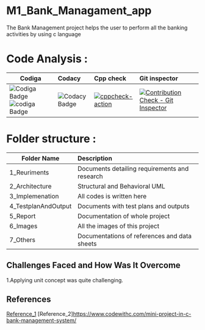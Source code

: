 # M1_Bank_Managament_app

 The Bank Management  project helps the user to perform all the banking activities by using c language




# Code Analysis :

|       Codiga     |          Codacy             |       Cpp check       |       Git inspector    |
|-------------------------------|:------------------------------------------|:------------------------------------------------|:-------------------------------|
| ![Codiga Badge](https://api.codiga.io/project/31223/status/svg)  ![codiga Badge](https://api.codiga.io/project/31223/score/svg ) |![Codacy Badge](https://app.codacy.com/project/badge/Grade/42299d7de8e7434cbdda425bd4f935be)| [![cppcheck-action](https://github.com/Lakshmihulkoti/M1_Bank_Managament_app/actions/workflows/windows_c-cpp.yml/badge.svg)](https://github.com/Lakshmihulkoti/M1_Bank_Managament_app/actions/workflows/windows_c-cpp.yml) | [![Contribution Check - Git Inspector](https://github.com/Lakshmihulkoti/M1_Bank_Managament_app/actions/workflows/Git_Inspector.yml/badge.svg)](https://github.com/Lakshmihulkoti/M1_Bank_Managament_app/actions/workflows/Git_Inspector.yml)







# Folder structure :
|     Folder Name               |              Description                  |
|-------------------------------|:------------------------------------------| 
|1_Reuriments	|Documents detailing requirements and research |
|2_Architecture	|Structural and Behavioral UML|
|3_Implemenation|	All codes is written here|
|4_TestplanAndOutput |	Documents with test plans and outputs|
|5_Report|	Documentation of whole project|
|6_Images	| All the images of this project|
| 7_Others  |  Documentations of references and data sheets |


## Challenges Faced and How Was It Overcome
1.Applying unit concept was quite challenging.
 

## References 

[Reference_1](https://www.cselectricalandelectronics.com/c-programming-projects-with-source-code-coding-projects-ideas/)
[Reference_2]https://www.codewithc.com/mini-project-in-c-bank-management-system/
